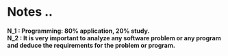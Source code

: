 # Notes ..

**N_1 : Programming: 80% application, 20% study.**  
**N_2 : It is very important to analyze any software problem or any program and deduce the requirements for the problem or program.**
